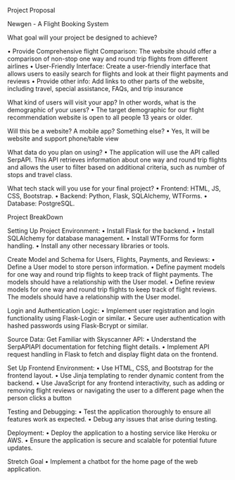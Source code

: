 Project Proposal

Newgen - A Flight Booking System

What goal will your project be designed to achieve?

• Provide Comprehensive flight Comparison: The website should offer a comparison of non-stop one way and round trip 
flights from different airlines
• User-Friendly Interface: Create a user-friendly interface that allows users to easily search for flights and look
at their flight payments and reviews
• Provide other info: Add links to other parts of the website, including travel, special assistance, FAQs, and trip
insurance

What kind of users will visit your app? In other words, what is the demographic of your users?
• The target demographic for our flight recommendation website is open to all people 13 years or older.

Will this be a website? A mobile app? Something else?
• Yes, It will be website and support phone/table view

What data do you plan on using?
• The application will use the API called SerpAPI. This API retrieves information about one way and round trip
flights and allows the user to filter based on additional criteria, such as number of stops and travel class.

What tech stack will you use for your final project?
• Frontend: HTML, JS, CSS, Bootstrap. 
• Backend: Python, Flask, SQLAlchemy, WTForms. 
• Database: PostgreSQL.


Project BreakDown

Setting Up Project Environment:
• Install Flask for the backend.
• Install SQLAlchemy for database management.
• Install WTForms for form handling.
• Install any other necessary libraries or tools.

Create Model and Schema for Users, Flights, Payments, and Reviews:
• Define a User model to store person information.
• Define payment models for one way and round trip flights to keep track of flight payments.
  The models should have a relationship with the User model.
• Define review models for one way and round trip flights to keep track of flight reviews.
  The models should have a relationship with the User model.

Login and Authentication Logic:
• Implement user registration and login functionality using Flask-Login or similar.
• Secure user authentication with hashed passwords using Flask-Bcrypt or similar.

Source Data: Get Familiar with Skyscanner API:
• Understand the SerpAPIAPI documentation for fetching flight details.
• Implement API request handling in Flask to fetch and display flight data on the frontend.

Set Up Frontend Environment:
• Use HTML, CSS, and Bootstrap for the frontend layout.
• Use Jinja templating to render dynamic content from the backend.
• Use JavaScript for any frontend interactivity, such as adding or removing flight reviews 
  or navigating the user to a different page when the person clicks a button

Testing and Debugging:
• Test the application thoroughly to ensure all features work as expected.
• Debug any issues that arise during testing.

Deployment:
• Deploy the application to a hosting service like Heroku or AWS.
• Ensure the application is secure and scalable for potential future updates.

Stretch Goal
• Implement a chatbot for the home page of the web application.

